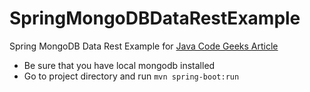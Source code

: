 # SpringMongoDBDataRestExample
Spring MongoDB Data Rest Example for [Java Code Geeks Article](https://examples.javacodegeeks.com/enterprise-java/spring/spring-data-mongodb-rest-example/)

- Be sure that you have local mongodb installed
- Go to project directory and run `mvn spring-boot:run`
